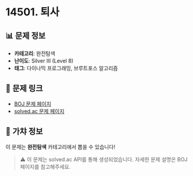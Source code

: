 # 14501. 퇴사

## 📊 문제 정보
- **카테고리**: 완전탐색
- **난이도**: Silver III (Level 8)
- **태그**: 다이나믹 프로그래밍, 브루트포스 알고리즘

## 🔗 문제 링크
- [BOJ 문제 페이지](https://www.acmicpc.net/problem/14501)
- [solved.ac 문제 페이지](https://solved.ac/problems/14501)

## 🎯 가챠 정보
이 문제는 **완전탐색** 카테고리에서 뽑을 수 있습니다!

> ⚠️ 이 문제는 solved.ac API를 통해 생성되었습니다. 
> 자세한 문제 설명은 BOJ 페이지를 참고해주세요.
